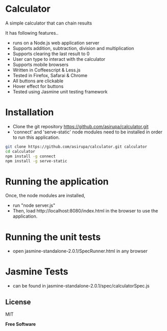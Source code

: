 Calculator
=========

A simple calculator that can chain results

It has following features..

 - runs on a Node.js web application server
 - Supports addition, subtraction, division and multiplication
 - Supports clearing the last result to 0
 - User can type to interact with the calculator
 - Supports mobile browsers
 - Written in Coffeescript & Less.js
 - Tested in Firefox, Safarai & Chrome
 - All buttons are clickable
 - Hover effect for buttons
 - Tested using Jasmine unit testing framework

Installation
=========

- Clone the git repository https://github.com/asirupa/calculator.git
- 'connect' and 'serve-static' node modules need to be installed in order to run this application.

 
 ```sh
git clone https://github.com/asirupa/calculator.git calculator
cd calculator
npm install -g connect
npm install -g serve-static

 ```

Running the application
=========

Once, the node modules are installed, 

- run "node server.js" 
- Then, load http://localhost:8080/index.html in the browser to use the application.

Running the unit tests
=========

- open jasmine-standalone-2.0.1/SpecRunner.html in any browser

Jasmine Tests
=========

- can be found in jasmine-standalone-2.0.1/spec/calculatorSpec.js

License
----

MIT


**Free Software**

